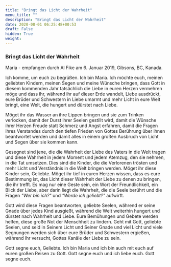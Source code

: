 ```yaml
---
title: "Bringt das Licht der Wahrheit"
menu_title: ""
description: "Bringt das Licht der Wahrheit"
date: 2020-08-01 06:25:48+00:53
draft: False
hidden: True
weight:
---
```

### Bringt das Licht der Wahrheit

Maria - empfangen durch Al Fike am 6. Januar 2019, Gibsons, BC, Kanada.

Ich komme, um euch zu begrüßen. Ich bin Maria. Ich möchte euch, meinen geliebten Kindern, meinen Segen und meine Wünsche bringen, dass Gott in diesem kommenden Jahr tatsächlich die Liebe in euren Herzen vermehren möge und dass ihr, während ihr auf dieser Erde wandelt, Liebe ausdrückt, eure Brüder und Schwestern in Liebe umarmt und mehr Licht in eure Welt bringt, eine Welt, die hungert und dürstet nach Liebe.

Möget ihr das Wasser an ihre Lippen bringen und sie zum Trinken verlocken, damit der Durst ihrer Seelen gestillt wird, damit die Wünsche ihrer Herzen Freude statt Schmerz und Angst erfahren, damit die Fragen ihres Verstandes durch den tiefen Frieden von Gottes Berührung über ihnen beantwortet werden und damit alles in einem großen Ausbruch von Licht und Segen über sie kommen kann.

Gesegnet sind jene, die die Wahrheit der Liebe des Vaters in die Welt tragen und diese Wahrheit in jedem Moment und jedem Atemzug, den sie nehmen, in die Tat umsetzen. Dies sind die Kinder, die die Verlorenen trösten und mehr Licht und Verständnis in die Welt bringen werden. Möget ihr diese Kinder sein, Geliebte. Möget ihr tief in euren Herzen wissen, dass es eure Bestimmung ist, das Licht dieser Wahrheit der Liebe zu denen zu bringen, die ihr trefft. Es mag nur eine Geste sein, ein Wort der Freundlichkeit, ein Blick der Liebe, aber darin liegt die Wahrheit, die die Seele berührt und die Fragen *"Wer bin ich?"* und *"Werde ich geliebt?"* aufwirft.

Gott wird diese Fragen beantworten, geliebte Seelen, während er seine Gnade über jedes Kind ausgießt, während die Welt weiterhin hungert und dürstet nach Wahrheit und Liebe. Eure Bemühungen und Gebete werden helfen, diese große Not der Menschheit zu lindern. Geht mit Gott, geliebte Seelen, und seid in Seinem Licht und Seiner Gnade und viel Licht und viele Segnungen werden sich über eure Brüder und Schwestern ergießen, während ihr versucht, Gottes Kanäle der Liebe zu sein.

Gott segne euch, Geliebte. Ich bin Maria und ich bin auch mit euch auf euren großen Reisen zu Gott. Gott segne euch und ich liebe euch. Gott segne euch.
